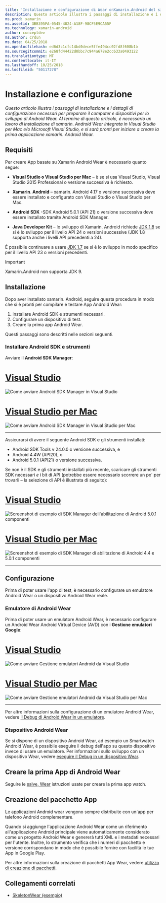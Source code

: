 ```yaml
---
title: 'Installazione e configurazione di Wear onXamarin.Android del sistema operativo '
description: Questo articolo illustra i passaggi di installazione e i dettagli di configurazione necessari per preparare il computer e dispositivi per lo sviluppo di Android Wear. Al termine di questo articolo, è necessario un lavoro di installazione di xamarin. Android Wear integrata in Visual Studio per Mac e/o Microsoft Visual Studio, e si sarà pronti per iniziare a creare la prima applicazione xamarin. Android Wear.
ms.prod: xamarin
ms.assetid: 3BB395FA-0545-4024-A18F-98CF5E9CA55F
ms.technology: xamarin-android
author: conceptdev
ms.author: crdun
ms.date: 04/25/2018
ms.openlocfilehash: ed6d3c1cfc14bd0dece5ffe494cc02fd8f608b1b
ms.sourcegitcommit: e268fd44422d0bbc7c944a678e2cc633a0493122
ms.translationtype: MT
ms.contentlocale: it-IT
ms.lasthandoff: 10/25/2018
ms.locfileid: "50117278"
---
```

# <a name="setup-and-installation"></a>Installazione e configurazione

_Questo articolo illustra i passaggi di installazione e i dettagli di configurazione necessari per preparare il computer e dispositivi per lo sviluppo di Android Wear. Al termine di questo articolo, è necessario un lavoro di installazione di xamarin. Android Wear integrata in Visual Studio per Mac e/o Microsoft Visual Studio, e si sarà pronti per iniziare a creare la prima applicazione xamarin. Android Wear._

## <a name="requirements"></a>Requisiti

Per creare App basate su Xamarin Android Wear è necessario quanto segue:

-   **Visual Studio o Visual Studio per Mac** &ndash; è se si usa Visual Studio, Visual Studio 2015 Professional o versione successiva è richiesto.

-   **Xamarin. Android** &ndash; xamarin. Android 4.17 o versione successiva deve essere installato e configurato con Visual Studio o Visual Studio per Mac.

-   **Android SDK** -SDK Android 5.0.1 (API 21) o versione successiva deve essere installato tramite Android SDK Manager.

-   **Java Developer Kit** &ndash; lo sviluppo di Xamarin. Android richiede [JDK 1.8](http://www.oracle.com/technetwork/java/javase/downloads/jdk8-downloads-2133151.html) se si è lo sviluppo per il livello API 24 o versioni successive (JDK 1.8 supporta anche i livelli API precedenti a 24).

È possibile continuare a usare [JDK 1.7](http://www.oracle.com/technetwork/java/javase/downloads/jdk7-downloads-1880260.html) se si è lo sviluppo in modo specifico per il livello API 23 o versioni precedenti.

> [!IMPORTANT]
> Xamarin.Android non supporta JDK 9.

## <a name="installation"></a>Installazione

Dopo aver installato xamarin. Android, seguire questa procedura in modo che si è pronti per compilare e testare App Android Wear: 

1.  Installare Android SDK e strumenti necessari.
2.  Configurare un dispositivo di test.
3.  Creare la prima app Android Wear.

Questi passaggi sono descritti nelle sezioni seguenti.


### <a name="install-android-sdk-and-tools"></a>Installare Android SDK e strumenti 

Avviare il **Android SDK Manager**: 

# <a name="visual-studiotabwindows"></a>[Visual Studio](#tab/windows)

![Come avviare Android SDK Manager in Visual Studio](installation-images/vs/sdk-menu.png)

# <a name="visual-studio-for-mactabmacos"></a>[Visual Studio per Mac](#tab/macos)

![Come avviare Android SDK Manager in Visual Studio per Mac](installation-images/xs/sdk-menu.png)

-----


Assicurarsi di avere il seguente Android SDK e gli strumenti installati:

* Android SDK Tools v 24.0.0 o versione successiva, e
* Android 4.4W (API20), o
* Android 5.0.1 (API21) o versione successiva.

Se non è il SDK e gli strumenti installati più recente, scaricare gli strumenti SDK necessari *e* i bit di API (potrebbe essere necessario scorrere un po' per trovarli &ndash; la selezione di API è illustrata di seguito): 

# <a name="visual-studiotabwindows"></a>[Visual Studio](#tab/windows)

![Screenshot di esempio di SDK Manager dell'abilitazione di Android 5.0.1 componenti](installation-images/vs/sdk-select.png)

# <a name="visual-studio-for-mactabmacos"></a>[Visual Studio per Mac](#tab/macos)

![Screenshot di esempio di SDK Manager di abilitazione di Android 4.4 e 5.0.1 componenti](installation-images/xs/sdk-select.png)

-----


## <a name="configuration"></a>Configurazione

Prima di poter usare l'app di test, è necessario configurare un emulatore Android Wear o un dispositivo Android Wear reale. 


### <a name="android-wear-emulator"></a>Emulatore di Android Wear

Prima di poter usare un emulatore Android Wear, è necessario configurare un Android Wear Android Virtual Device (AVD) con i **Gestione emulatori Google**:

# <a name="visual-studiotabwindows"></a>[Visual Studio](#tab/windows)

![Come avviare Gestione emulatori Android da Visual Studio](installation-images/vs/emulator-menu.png)

# <a name="visual-studio-for-mactabmacos"></a>[Visual Studio per Mac](#tab/macos)

![Come avviare Gestione emulatori Android da Visual Studio per Mac](installation-images/xs/emulator-menu.png)

-----

Per altre informazioni sulla configurazione di un emulatore Android Wear, vedere [il Debug di Android Wear in un emulatore](~/android/wear/deploy-test/debug-on-emulator.md).


### <a name="android-wear-device"></a>Dispositivo Android Wear

Se si dispone di un dispositivo Android Wear, ad esempio un Smartwatch Android Wear, è possibile eseguire il debug dell'app su questo dispositivo invece di usare un emulatore. Per informazioni sullo sviluppo con un dispositivo Wear, vedere [eseguire il Debug in un dispositivo Wear](~/android/wear/deploy-test/debug-on-device.md).


## <a name="create-your-first-android-wear-app"></a>Creare la prima App di Android Wear

Seguire le [salve, Wear](~/android/wear/get-started/hello-wear.md) istruzioni usate per creare la prima app watch.


## <a name="packaging-your-app"></a>Creazione del pacchetto App

Le applicazioni Android wear vengono sempre distribuite con un'app per telefono Android complementare. 

Quando si aggiunge l'applicazione Android Wear come un riferimento all'applicazione Android principale viene automaticamente considerato come un progetto Android Wear e genererà tutti XML e i metadati necessari per l'utente. Inoltre, lo strumento verifica che i numeri di pacchetto e versione corrispondano in modo che è possibile fornire con facilità le tue App in Google Play. 

Per altre informazioni sulla creazione di pacchetti App Wear, vedere [utilizzo di creazione di pacchetti](~/android/wear/deploy-test/packaging.md).


## <a name="related-links"></a>Collegamenti correlati

- [SkeletonWear (esempio)](https://developer.xamarin.com/samples/SkeletonWear/)
